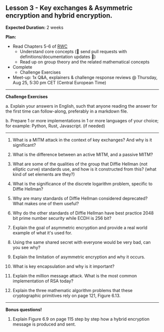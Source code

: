 

## Lesson 3 - Key exchanges & Asymmetric encryption and hybrid encryption.

**Expected Duration:** 2 weeks


**Plan:**
* Read Chapters 5-6 of [RWC](https://www.manning.com/books/real-world-cryptography?a_aid=Realworldcrypto&a_bid=ad500e09)
  * Understand core concepts (🎉 send pull requests with definitions/documentation updates 🎉)
  * Read up on group theory and the related mathematical concepts 
* Complete 
  * Challenge Exercises 
* Meet-up: 1x Q&A, explainers & challenge response reviews @ Thursday, Aug 25, 5:30 pm CET (Central European Time)



---

**Challenge Exercises**

a. Explain your answers in English, such that anyone reading the answer for the first time can follow-along, preferably in a markdown file.

b. Prepare 1 or more implementations in 1 or more languages of your choice; for example: Python, Rust, Javascript. (if needed)

---

1. What is a MITM attack in the context of key exchanges? And why is it significant?

2. What is the difference between an active MITM, and a passive MITM?

3. What are some of the qualities of the group that Diffie Hellman (not elliptic curve) standards use, and how is it constructed from this? (what kind of set elements are they?)

4. What is the significance of the discrete logarithm problem, specific to Diffie Hellman?

5. Why are many standards of Diffie Hellman considered deprecated? What makes one of them useful?

6. Why do the other standards of Diffie Hellman have best practice 2048 bit prime number security while ECDH is 256 bit?



7. Explain the goal of asymmetric encryption and provide a real world example of what it's used for.

8. Using the same shared secret with everyone would be very bad, can you see why?

9. Explain the limitation of asymmetric encryption and why it occurs.

10. What is key encapsulation and why is it important?

11. Explain the million message attack. What is the most common implementation of RSA today?

12. Explain the three mathematic algorithm problems that these cryptographic primitives rely on page 121, Figure 6.13.

---

**Bonus questions!**

1. Explain Figure 6.9 on page 115 step by step how a hybrid encryption message is produced and sent.



